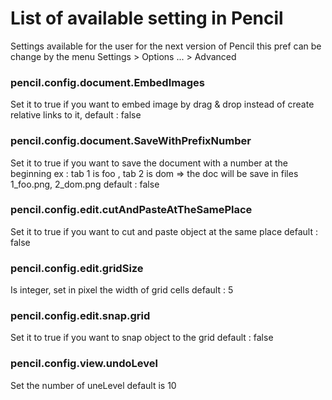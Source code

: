 # List of available setting in Pencil #

Settings available for the user for the next version of Pencil
this pref can be change by the menu Settings > Options ... > Advanced

### pencil.config.document.EmbedImages ###
Set it to true if you want to embed image by drag & drop instead of create relative links to it,
default : false

### pencil.config.document.SaveWithPrefixNumber ###
Set it to true if you want to save the document with a number at the beginning
ex : tab 1 is foo , tab 2 is dom => the doc will be save in files 1\_foo.png, 2\_dom.png
default : false

### pencil.config.edit.cutAndPasteAtTheSamePlace ###
Set it to true if you want to cut and paste object at the same place
default : false

### pencil.config.edit.gridSize ###
Is integer, set in pixel the width of grid cells
default : 5

### pencil.config.edit.snap.grid ###
Set it to true if you want to snap object to the grid
default : false

### pencil.config.view.undoLevel ###
Set the number of uneLevel default is 10
